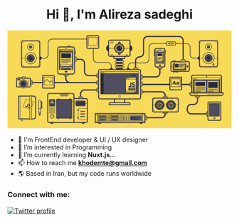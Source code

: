 <h1 align="center">Hi 👋, I'm Alireza sadeghi</h1>


![Gif](./javascript.gif)
- 🦾 I'm FrontEnd developer & UI / UX designer
- 👀 I’m interested in Programming
- 🌱 I’m currently learning **Nuxt.js...**
- 📫 How to reach me **khodemte@gmail.com**
- 🌎 Based in Iran, but my code runs worldwide


<h3 align="left">Connect with me:</h3>
<p align="left">
<a href="https://twitter.com/_alirezainfo" target="_blank" rel="noopener noreferrer">
  <img align="center" src="https://raw.githubusercontent.com/rahuldkjain/github-profile-readme-generator/master/src/images/icons/Social/twitter.svg" alt="Twitter profile" height="30" width="40" />
</a>



